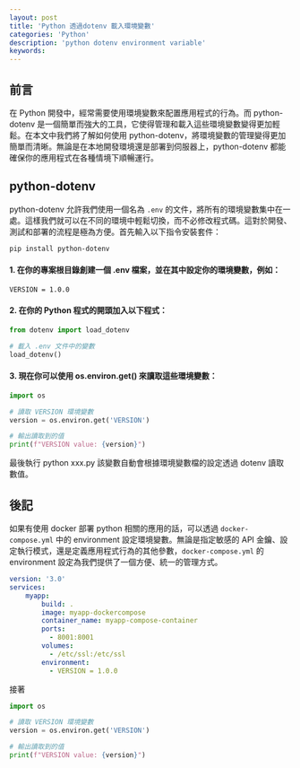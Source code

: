 ```yaml
---
layout: post
title: 'Python 透過dotenv 載入環境變數'
categories: 'Python'
description: 'python dotenv environment variable'
keywords: 
---
```


## 前言
在 Python 開發中，經常需要使用環境變數來配置應用程式的行為。而 python-dotenv 是一個簡單而強大的工具，它使得管理和載入這些環境變數變得更加輕鬆。在本文中我們將了解如何使用 python-dotenv，將環境變數的管理變得更加簡單而清晰。無論是在本地開發環境還是部署到伺服器上，python-dotenv 都能確保你的應用程式在各種情境下順暢運行。

## python-dotenv
python-dotenv 允許我們使用一個名為 `.env` 的文件，將所有的環境變數集中在一處。這樣我們就可以在不同的環境中輕鬆切換，而不必修改程式碼。這對於開發、測試和部署的流程是極為方便。首先輸入以下指令安裝套件：

```sh
pip install python-dotenv
```

#### 1. 在你的專案根目錄創建一個 .env 檔案，並在其中設定你的環境變數，例如：

```
VERSION = 1.0.0
```

#### 2. 在你的 Python 程式的開頭加入以下程式：

```py
from dotenv import load_dotenv

# 載入 .env 文件中的變數
load_dotenv()
```

#### 3. 現在你可以使用 os.environ.get() 來讀取這些環境變數：

```py
import os

# 讀取 VERSION 環境變數
version = os.environ.get('VERSION')

# 輸出讀取到的值
print(f"VERSION value: {version}")
```

最後執行 python xxx.py 該變數自動會根據環境變數檔的設定透過 dotenv 讀取數值。

## 後記
如果有使用 docker 部署 python 相關的應用的話，可以透過 `docker-compose.yml` 中的 environment 設定環境變數。無論是指定敏感的 API 金鑰、設定執行模式，還是定義應用程式行為的其他參數，`docker-compose.yml` 的 environment 設定為我們提供了一個方便、統一的管理方式。

```yml
version: '3.0'
services:
    myapp:
        build: .
        image: myapp-dockercompose
        container_name: myapp-compose-container
        ports:
          - 8001:8001
        volumes:
          - /etc/ssl:/etc/ssl
        environment:
          - VERSION = 1.0.0
```

接著

```py
import os

# 讀取 VERSION 環境變數
version = os.environ.get('VERSION')

# 輸出讀取到的值
print(f"VERSION value: {version}")
```